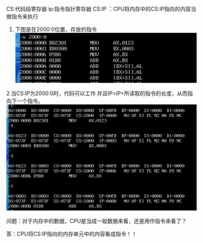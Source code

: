 CS:代码段寄存器
ip:指令指针寄存器
CS:IP  ：CPU将内存中的CS:IP指向的内容当做指令来执行



1. 下图是在2000:0位置，存放的指令
![Alt text](image-2.png)

2.当CS:IP为2000:0时，代码可以工作
并且IP=IP+所读取的指令的长度，从而指向下一个指令。
![Alt text](image-3.png)


问题：对于内存中的数据，CPU是当成一般数据来看，还是用作指令来看了？

答：CPU将CS:IP指向的内存单元中的内容看成指令！！